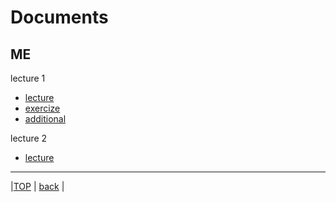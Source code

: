 # Documents
## ME

lecture 1  
* [lecture](attached/lecture1.pdf)  
 * [exercize](attached/exercize1.pdf)  
 * [additional](attached/additional1.pdf)  

lecture 2
* [lecture](attached/lecture2.pdf)  
  
---
  
|[TOP](https://naoki-sh.github.io/) | [back](../) |
